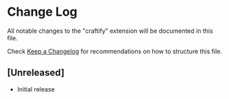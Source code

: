 # Change Log

All notable changes to the "craftify" extension will be documented in this file.

Check [Keep a Changelog](http://keepachangelog.com/) for recommendations on how to structure this file.

## [Unreleased]

- Initial release
